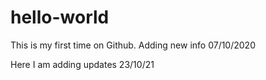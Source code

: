 # hello-world
This is my first time on Github.
Adding new info 07/10/2020

Here I am adding updates 23/10/21

